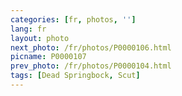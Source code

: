 ```yaml
---
categories: [fr, photos, '']
lang: fr
layout: photo
next_photo: /fr/photos/P0000106.html
picname: P0000107
prev_photo: /fr/photos/P0000104.html
tags: [Dead Springbock, Scut]
---
```


